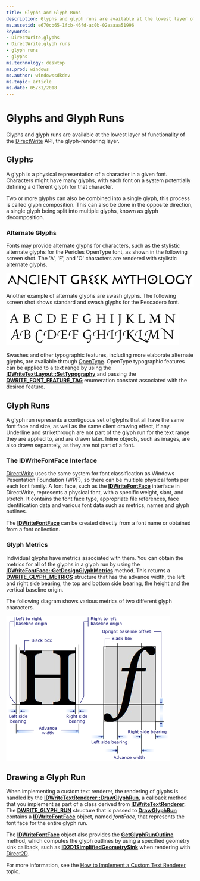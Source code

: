 ```yaml
---
title: Glyphs and Glyph Runs
description: Glyphs and glyph runs are available at the lowest layer of functionality of the DirectWrite API, the glyph-rendering layer.
ms.assetid: e670cb65-1fcb-46fd-ac0b-02eaaaa51996
keywords:
- DirectWrite,glyphs
- DirectWrite,glyph runs
- glyph runs
- glyphs
ms.technology: desktop
ms.prod: windows
ms.author: windowssdkdev
ms.topic: article
ms.date: 05/31/2018
---
```


# Glyphs and Glyph Runs

Glyphs and glyph runs are available at the lowest layer of functionality of the [DirectWrite](direct-write-portal.md) API, the glyph-rendering layer.

## Glyphs

A glyph is a physical representation of a character in a given font. Characters might have many glyphs, with each font on a system potentially defining a different glyph for that character.

Two or more glyphs can also be combined into a single glyph, this process is called glyph composition. This can also be done in the opposite direction, a single glyph being split into multiple glyphs, known as glyph decomposition.

### Alternate Glyphs

Fonts may provide alternate glyphs for characters, such as the stylistic alternate glyphs for the Pericles OpenType font, as shown in the following screen shot. The 'A', 'E', and 'O' characters are rendered with stylistic alternate glyphs.

![screen shot of "ancient green mythology", with the "a", "e", and "o" using alternate glyphs](images/opentypealternateglyphs.png)

Another example of alternate glyphs are swash glyphs. The following screen shot shows standard and swash glyphs for the Pescadero font.

![screen shot of the letters "a" through "n" in standard and swash glyphs](images/opentypeswashstandard.png)

Swashes and other typographic features, including more elaborate alternate glyphs, are available through [OpenType](https://msdn.microsoft.com/library/windows/desktop/dd319097). OpenType typographic features can be applied to a text range by using the [**IDWriteTextLayout::SetTypography**](/windows/desktop/api/dwrite/) and passing the [**DWRITE\_FONT\_FEATURE\_TAG**](/windows/desktop/api/dwrite/ne-dwrite-dwrite_font_feature_tag) enumeration constant associated with the desired feature.

## Glyph Runs

A glyph run represents a contiguous set of glyphs that all have the same font face and size, as well as the same client drawing effect, if any. Underline and strikethrough are not part of the glyph run for the text range they are applied to, and are drawn later. Inline objects, such as images, are also drawn separately, as they are not part of a font.

### The IDWriteFontFace Interface

[DirectWrite](direct-write-portal.md) uses the same system for font classification as Windows Pesentation Foundation (WPF), so there can be multiple physical fonts per each font family. A font face, such as the [**IDWriteFontFace**](/windows/desktop/api/dwrite/) interface in DirectWrite, represents a physical font, with a specific weight, slant, and stretch. It contains the font face type, appropriate file references, face identification data and various font data such as metrics, names and glyph outlines.

The [**IDWriteFontFace**](/windows/desktop/api/dwrite/) can be created directly from a font name or obtained from a font collection.

### Glyph Metrics

Individual glyphs have metrics associated with them. You can obtain the metrics for all of the glyphs in a glyph run by using the [**IDWriteFontFace::GetDesignGlyphMetrics**](/windows/desktop/api/dwrite/) method. This returns a [**DWRITE\_GLYPH\_METRICS**](/windows/desktop/api/dwrite/ns-dwrite-dwrite_glyph_metrics) structure that has the advance width, the left and right side bearing, the top and bottom side bearing, the height and the vertical baseline origin.

The following diagram shows various metrics of two different glyph characters.

![diagram of the metrics of two different glyphs](images/twoglyphs.png)

## Drawing a Glyph Run

When implementing a custom text renderer, the rendering of glyphs is handled by the [**IDWriteTextRenderer::DrawGlyphRun**](/windows/desktop/api/dwrite/), a callback method that you implement as part of a class derived from [**IDWriteTextRenderer**](/windows/desktop/api/dwrite/). The [**DWRITE\_GLYPH\_RUN**](/windows/desktop/api/dwrite/ns-dwrite-dwrite_glyph_run) structure that is passed to [**DrawGlyphRun**](/windows/desktop/api/dwrite/) contains a [**IDWriteFontFace**](/windows/desktop/api/dwrite/) object, named *fontFace*, that represents the font face for the entire glyph run.

The [**IDWriteFontFace**](/windows/desktop/api/dwrite/) object also provides the [**GetGlyphRunOutline**](/windows/desktop/api/dwrite/) method, which computes the glyph outlines by using a specified geometry sink callback, such as [**ID2D1SimplifiedGeometrySink**](https://msdn.microsoft.com/library/windows/desktop/dd316919) when rendering with [Direct2D](https://www.bing.com/search?q=Direct2D).

For more information, see the [How to Implement a Custom Text Renderer](how-to-implement-a-custom-text-renderer.md) topic.

 

 




